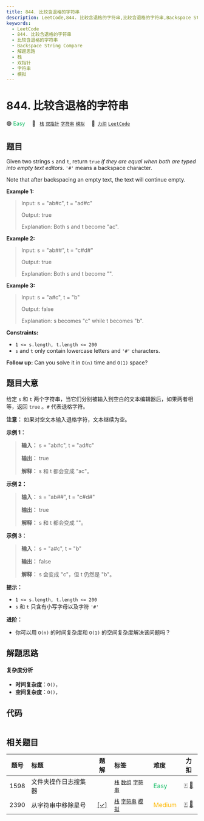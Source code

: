 ```yaml
---
title: 844. 比较含退格的字符串
description: LeetCode,844. 比较含退格的字符串,比较含退格的字符串,Backspace String Compare,解题思路,栈,双指针,字符串,模拟
keywords:
  - LeetCode
  - 844. 比较含退格的字符串
  - 比较含退格的字符串
  - Backspace String Compare
  - 解题思路
  - 栈
  - 双指针
  - 字符串
  - 模拟
---
```


# 844. 比较含退格的字符串

🟢 <font color=#15bd66>Easy</font>&emsp; 🔖&ensp; [`栈`](/tag/stack.md) [`双指针`](/tag/two-pointers.md) [`字符串`](/tag/string.md) [`模拟`](/tag/simulation.md)&emsp; 🔗&ensp;[`力扣`](https://leetcode.cn/problems/backspace-string-compare) [`LeetCode`](https://leetcode.com/problems/backspace-string-compare)

## 题目

Given two strings `s` and `t`, return `true` _if they are equal when both are
typed into empty text editors_. `'#'` means a backspace character.

Note that after backspacing an empty text, the text will continue empty.



**Example 1:**

> Input: s = "ab#c", t = "ad#c"
> 
> Output: true
> 
> Explanation: Both s and t become "ac".

**Example 2:**

> Input: s = "ab##", t = "c#d#"
> 
> Output: true
> 
> Explanation: Both s and t become "".

**Example 3:**

> Input: s = "a#c", t = "b"
> 
> Output: false
> 
> Explanation: s becomes "c" while t becomes "b".

**Constraints:**

  * `1 <= s.length, t.length <= 200`
  * `s` and `t` only contain lowercase letters and `'#'` characters.



**Follow up:** Can you solve it in `O(n)` time and `O(1)` space?


## 题目大意

给定 `s` 和 `t` 两个字符串，当它们分别被输入到空白的文本编辑器后，如果两者相等，返回 `true` 。`#` 代表退格字符。

**注意：** 如果对空文本输入退格字符，文本继续为空。



**示例 1：**

> 
> 
> 
> 
> 
> **输入：** s = "ab#c", t = "ad#c"
> 
> **输出：** true
> 
> **解释：** s 和 t 都会变成 "ac"。
> 
> 

**示例 2：**

> 
> 
> 
> 
> 
> **输入：** s = "ab##", t = "c#d#"
> 
> **输出：** true
> 
> **解释：** s 和 t 都会变成 ""。
> 
> 

**示例 3：**

> 
> 
> 
> 
> 
> **输入：** s = "a#c", t = "b"
> 
> **输出：** false
> 
> **解释：** s 会变成 "c"，但 t 仍然是 "b"。



**提示：**

  * `1 <= s.length, t.length <= 200`
  * `s` 和 `t` 只含有小写字母以及字符 `'#'`



**进阶：**

  * 你可以用 `O(n)` 的时间复杂度和 `O(1)` 的空间复杂度解决该问题吗？


## 解题思路

#### 复杂度分析

- **时间复杂度**：`O()`，
- **空间复杂度**：`O()`，

## 代码

```javascript

```

## 相关题目

<!-- prettier-ignore -->
| 题号 | 标题 | 题解 | 标签 | 难度 | 力扣 |
| :------: | :------ | :------: | :------ | :------ | :------: |
| 1598 | 文件夹操作日志搜集器 |  |  [`栈`](/tag/stack.md) [`数组`](/tag/array.md) [`字符串`](/tag/string.md) | <font color=#15bd66>Easy</font> | [🀄️](https://leetcode.cn/problems/crawler-log-folder) [🔗](https://leetcode.com/problems/crawler-log-folder) |
| 2390 | 从字符串中移除星号 | [[✓]](/problem/2390.md) |  [`栈`](/tag/stack.md) [`字符串`](/tag/string.md) [`模拟`](/tag/simulation.md) | <font color=#ffb800>Medium</font> | [🀄️](https://leetcode.cn/problems/removing-stars-from-a-string) [🔗](https://leetcode.com/problems/removing-stars-from-a-string) |